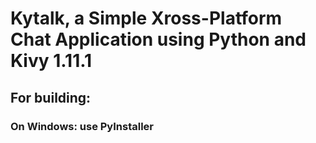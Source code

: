 # Kytalk, a Simple Xross-Platform Chat Application using Python and Kivy 1.11.1
## For building:
###   On Windows: use PyInstaller
